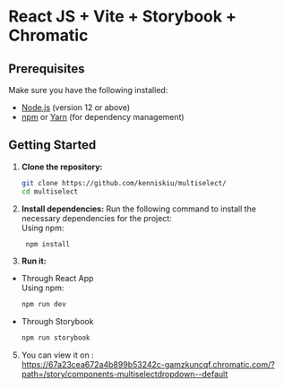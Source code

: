# React JS + Vite + Storybook + Chromatic

## Prerequisites

Make sure you have the following installed:

- [Node.js](https://nodejs.org/en/) (version 12 or above)
- [npm](https://www.npmjs.com/) or [Yarn](https://yarnpkg.com/) (for dependency management)

## Getting Started

1. **Clone the repository:**

   ```bash
   git clone https://github.com/kenniskiu/multiselect/
   cd multiselect
   
2. **Install dependencies:**
    Run the following command to install the necessary dependencies for the project:
   <br />
    Using npm:
   ```bash
    npm install

4. **Run it:**
  - Through React App
    <br />
    Using npm:
    ```bash
    npm run dev
  - Through Storybook
    ```bash
    npm run storybook
    
5. You can view it on :
   <br/>
   https://67a23cea672a4b899b53242c-gamzkuncqf.chromatic.com/?path=/story/components-multiselectdropdown--default
